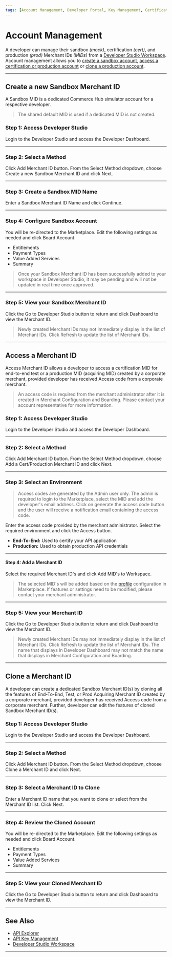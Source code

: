```yaml
---
tags: [Account Management, Developer Portal, Key Management, Certification]
---
```


# Account Management

A developer can manage their sandbox *(mock)*, certification *(cert)*, and production *(prod)* Merchant IDs *(MIDs)* from a [Developer Studio Workspace](https://developer.fiserv.com/support/docs/?path=docs/guides/workspaces.md). Account management allows you to [create a sandbox account](#create-a-new-sandbox-merchant-id), [access a certification or production account](#access-a-merchant-id) or [clone a production account](#clone-a-merchant-id).

---

## Create a new Sandbox Merchant ID

A Sandbox MID is a dedicated Commerce Hub simulator account for a respective developer.

<!-- theme: info -->
> The shared default MID is used if a dedicated MID is not created.

### Step 1: Access Developer Studio

Login to the Developer Studio and access the Developer Dashboard.

---

### Step 2: Select a Method

Click Add Merchant ID button. From the Select Method dropdown, choose Create a new Sandbox Merchant ID and click Next.

---

### Step 3: Create a Sandbox MID Name

Enter a Sandbox Merchant ID Name and click Continue.

---

### Step 4: Configure Sandbox Account

You will be re-directed to the Marketplace. Edit the following settings as needed and click Board Account.

- Entitlements
- Payment Types
- Value Added Services
- Summary

<!-- theme: info -->
> Once your Sandbox Merchant ID has been successfully added to your workspace in Developer Studio, it may be pending and will not be updated in real time once approved.

---

### Step 5: View your Sandbox Merchant ID

Click the Go to Developer Studio button to return and click Dashboard to view the Merchant ID.

<!-- theme: info -->
> Newly created Merchant IDs may not immediately display in the list of Merchant IDs. Click Refresh to update the list of Merchant IDs.

---

## Access a Merchant ID

Access Merchant ID allows a developer to access a certification MID for end-to-end test or a production MID (acquiring MID) created by a corporate merchant, provided developer has received Access code from a corporate merchant.

<!-- theme: warning -->
> An access code is required from the merchant administrator after it is created in Merchant Configuration and Boarding. Please contact your account representative for more information.

### Step 1: Access Developer Studio

Login to the Developer Studio and access the Developer Dashboard.

---

### Step 2: Select a Method

Click Add Merchant ID button. From the Select Method dropdown, choose Add a Cert/Production Merchant ID and click Next.

---

### Step 3: Select an Environment

<!-- theme: info -->
> Access codes are generated by the Admin user only. The admin is required to login to the Marketplace, select the MID and add the developer's email address. Click on generate the access code button and the user will receive a notification email containing the access code.

Enter the access code provided by the merchant administrator. Select the required environment and click the Access button.

- **End-To-End:** Used to certify your API application
- **Production:** Used to obtain production API credentials

---

#### Step 4: Add a Merchant ID

Select the required Merchant ID's and click Add MID's to Workspace.

<!-- theme: info -->
>The selected MID's will be added based on the [profile](?docs/Resources/Guides/Enterprise-Portal/Profiles.md) configuration in Marketplace. If features or settings need to be modified, please contact your merchant administrator.

---

### Step 5: View your Merchant ID

Click the Go to Developer Studio button to return and click Dashboard to view the Merchant ID.

<!-- theme: info -->
> Newly created Merchant IDs may not immediately display in the list of Merchant IDs. Click Refresh to update the list of Merchant IDs. The name that displays in Developer Dashboard may not match the name that displays in Merchant Configuration and Boarding.

---

## Clone a Merchant ID

A developer can create a dedicated Sandbox Merchant ID(s) by cloning all the features of End-To-End, Test, or Prod Acquiring Merchant ID created by a corporate merchant, provided developer has received Access code from a corporate merchant. Further, developer can edit the features of cloned Sandbox Merchant ID(s).

### Step 1: Access Developer Studio

Login to the Developer Studio and access the Developer Dashboard.

---

### Step 2: Select a Method

Click Add Merchant ID button. From the Select Method dropdown, choose Clone a Merchant ID and click Next.

---

### Step 3: Select a Merchant ID to Clone

Enter a Merchant ID name that you want to clone or select from the Merchant ID list. Click Next.

---

### Step 4: Review the Cloned Account

You will be re-directed to the Marketplace. Edit the following settings as needed and click Board Account.

- Entitlements
- Payment Types
- Value Added Services
- Summary

---

### Step 5: View your Cloned Merchant ID

Click the Go to Developer Studio button to return and click Dashboard to view the Merchant ID.

---

## See Also

- [API Explorer](../api/?type=post&path=/payments/v1/charges)
- [API Key Management](?path=docs/Resources/Guides/Dev-Studio/Key-Management.md)
- [Developer Studio Workspace](https://developer.fiserv.com/support/docs/?path=docs/guides/workspaces.md)

<!---
- [Certification](?path=docs/Resources/Guides/Dev-Studio/Certification.md)
- [Transaction Verification](?path=docs/Resources/Guides/Dev-Studio/Transaction-Verification.md)
-->

---
